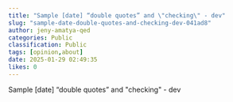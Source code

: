 ```yaml
---
title: "Sample [date] “double quotes” and \"checking\" - dev"
slug: "sample-date-double-quotes-and-checking-dev-041ad8"
author: jeny-amatya-qed
categories: Public
classification: Public
tags: [opinion,about]
date: 2025-01-29 02:49:35 
likes: 0
---
```


Sample [date] “double quotes”  and "checking" - dev